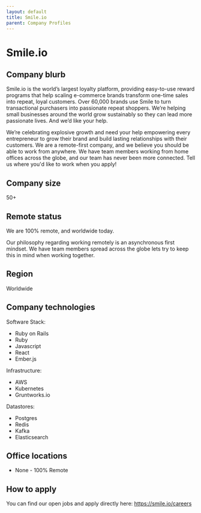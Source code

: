 ```yaml
---
layout: default
title: Smile.io
parent: Company Profiles
---
```


# Smile.io

## Company blurb

Smile.io is the world’s largest loyalty platform, providing easy-to-use reward programs that help scaling e-commerce brands transform one-time sales into repeat, loyal customers. Over 60,000 brands use Smile to turn transactional purchasers into passionate repeat shoppers. We’re helping small businesses around the world grow sustainably so they can lead more passionate lives. And we’d like your help.

We’re celebrating explosive growth and need your help empowering every entrepreneur to grow their brand and build lasting relationships with their customers. We are a remote-first company, and we believe you should be able to work from anywhere. We have team members working from home offices across the globe, and our team has never been more connected. Tell us where you'd like to work when you apply!

## Company size

50+

## Remote status

We are 100% remote, and worldwide today. 

Our philosophy regarding working remotely is an asynchronous first mindset.  We have team members spread across the globe lets try to keep this in mind when working together.

## Region

Worldwide

## Company technologies

Software Stack:

- Ruby on Rails
- Ruby
- Javascript
- React
- Ember.js

Infrastructure:
- AWS
- Kubernetes
- Gruntworks.io

Datastores:

- Postgres
- Redis
- Kafka
- Elasticsearch


## Office locations

- None - 100% Remote

## How to apply

You can find our open jobs and apply directly here: https://smile.io/careers
